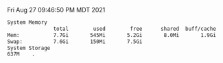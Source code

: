 Fri Aug 27 09:46:50 PM MDT 2021
```bash
System Memory
               total        used        free      shared  buff/cache   available
Mem:           7.7Gi       545Mi       5.2Gi       8.0Mi       1.9Gi       6.8Gi
Swap:          7.6Gi       150Mi       7.5Gi
System Storage
637M	.
```
